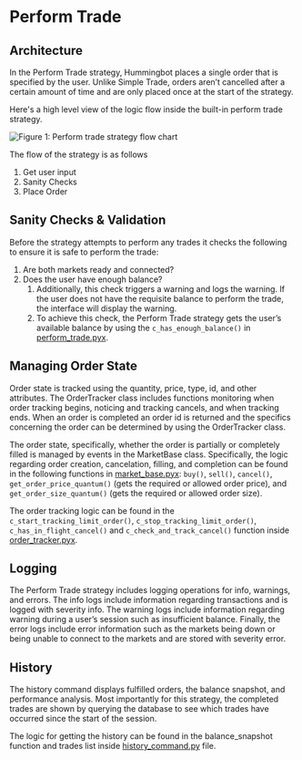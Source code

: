 # Perform Trade

## Architecture

In the Perform Trade strategy, Hummingbot places a single order that is specified by the user. Unlike Simple Trade, orders aren’t cancelled after a certain amount of time and are only placed once at the start of the strategy.

Here's a high level view of the logic flow inside the built-in perform trade strategy.

![Figure 1: Perform trade strategy flow chart](/assets/img/perform-trade-flowchart.svg)

The flow of the strategy is as follows

1. Get user input
2. Sanity Checks
3. Place Order


## Sanity Checks & Validation

Before the strategy attempts to perform any trades it checks the following to ensure it is safe to perform the trade:

1. Are both markets ready and connected?
2. Does the user have enough balance? 
    1. Additionally, this check triggers a warning and logs the warning. If the user does not have the requisite balance to perform the trade, the interface will display the warning.
    2. To achieve this check, the Perform Trade strategy gets the user’s available balance by using the `c_has_enough_balance()` in [perform_trade.pyx](https://github.com/CoinAlpha/hummingbot/blob/development/hummingbot/strategy/dev_2_perform_trade/dev_2_perform_trade.pyx).

## Managing Order State
Order state is tracked using the quantity, price, type, id, and other attributes. 
The OrderTracker class includes functions monitoring when order tracking begins, noticing and tracking cancels, and when tracking ends. When an order is completed an order id is returned and the specifics concerning the order can be determined by using the OrderTracker class.

The order state, specifically, whether the order is partially or completely filled is managed by events in the MarketBase class. Specifically, the logic regarding order creation, cancelation, filling, and completion can be found in the following functions in [market_base.pyx](https://github.com/CoinAlpha/hummingbot/blob/master/hummingbot/market/market_base.pyx): `buy()`, `sell()`, `cancel()`, `get_order_price_quantum()` (gets the required or allowed order price), and `get_order_size_quantum()` (gets the required or allowed order size).

The order tracking logic can be found in the `c_start_tracking_limit_order()`, `c_stop_tracking_limit_order()`, `c_has_in_flight_cancel()` and `c_check_and_track_cancel()` function inside [order_tracker.pyx](https://github.com/CoinAlpha/hummingbot/blob/master/hummingbot/strategy/order_tracker.pyx).

## Logging

The Perform Trade strategy includes logging operations for info, warnings, and errors. The info logs include information regarding transactions and is logged with severity info. The warning logs include information regarding warning during a user’s session such as insufficient balance. Finally, the error logs include error information such as the markets being down or being unable to connect to the markets and are stored with severity error.
## History
The history command displays fulfilled orders, the balance snapshot, and performance analysis.
Most importantly for this strategy, the completed trades are shown by querying the database to see which trades have occurred since the start of the session.

The logic for getting the history can be found in the balance_snapshot function and trades list inside [history_command.py](https://github.com/CoinAlpha/hummingbot/blob/master/hummingbot/client/command/history_command.py) file.
